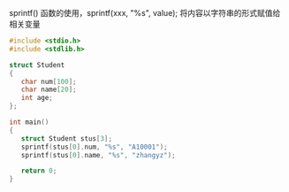 
sprintf() 函数的使用，sprintf(xxx, "%s", value); 将内容以字符串的形式赋值给相关变量

```c
#include <stdio.h>
#include <stdlib.h>

struct Student
{
   char num[100];
   char name[20];
   int age;
};

int main()
{
   struct Student stus[3];
   sprintf(stus[0].num, "%s", "A10001");
   sprintf(stus[0].name, "%s", "zhangyz");

   return 0;
}
```
